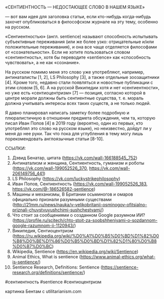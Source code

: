 «СЕНТИЕНТНОСТЬ — НЕДОСТАЮЩЕЕ СЛОВО В НАШЕМ ЯЗЫКЕ»  
  
— вот вам идея для заголовка статьи, если кто-нибудь когда-нибудь захочет опубликоваться в философском журнале на эту тему, особенно на русском.  
  
«Сентиентностью» (англ. sentience) называют способность испытывать субъективные переживания (или же более узко: отрицательные и/или положительные переживания), и она все чаще отделяется философами от «сознательности». Если не хотите пользоваться словом «сентиентность», хотя бы переводите «sentience» как «способность чувствовать», а не как «сознание».  
  
На русском помимо меня это слово уже употребляют, например, антинаталисты [1, 2], LS Philosophy [3], а также отдельные зоозащитники [4]. Кроме того, недавно стали появляться и новостные публикации с этим словом [5, 6]. А на русской Википедии хотя и нет «сентиентности», но уже есть «сентиоцентризм» [7] — позиция, согласно которой в центре морали должны быть сентиентные существа, т. е. мораль должна учитывать интересы всех таких существ, а не только людей.  
  
Я давно планировал написать заметку более подробную и плюралистичную в отношении предмета обсуждения, чем та, которую писал Иван Попов [4] в 2019 году (вероятно, один из первых, кто употреблял это слово на русском языке), но неизвестно, дойдут ли у меня до нее руки. Так что пока для углубления в тему могу лишь порекомендовать англоязычные статьи [8-10].  
  
ССЫЛКИ:  
  
1. Дэвид Бенатар, цитата (https://vk.com/wall-166188545_752)  
2. Антинатализм и женщина, Сентиентность, гуманизм и роботы (https://vk.com/wall-199052526_370, https://vk.com/wall-206149756_441)  
3. LS Philosophy (https://vk.com/luckystrikephilosophy)  
4. Иван Попов, Сентиентность (https://vk.com/wall-199052526_183, https://vk.com/@-186526582-sentience)  
5. Машины и механизмы, В Британии осьминогов и омаров официально признали разумными существами (http://21mm.ru/news/nauka/v-velikobritanii-osminogov-ofitsialno-priznali-chuvstvuyushchimi-sushchestvami/)  
6. Что стоит за сообщениями о созданном Google разумном ИИ? (https://profile.ru/scitech/chto-stoit-za-soobshheniyami-o-sozdannom-google-razumnom-ii-1120943/)  
7. Википедия, Сентиоцентризм (https://ru.wikipedia.org/wiki/%D0%A1%D0%B5%D0%BD%D1%82%D0%B8%D0%BE%D1%86%D0%B5%D0%BD%D1%82%D1%80%D0%B8%D0%B7%D0%BC)  
8. Wikipedia, Sentience (https://en.wikipedia.org/wiki/Sentience)  
9. Animal Ethics, What is sentience (https://www.animal-ethics.org/what-is-sentience/)  
10. Sentience Research, Definitions: Sentience (https://sentience-research.org/definitions/sentience/)  
  
#сентиентность #sentience #сентиоцентризм

картинка Бентам с utilitarianism.com